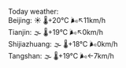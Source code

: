 Today weather:  
Beijing: ☀️ 🌡️+20°C 🌬️↖11km/h  
Tianjin: 🌫  🌡️+19°C 🌬️↖0km/h  
Shijiazhuang: 🌫  🌡️+18°C 🌬️0km/h  
Tangshan: 🌫  🌡️+19°C 🌬️←7km/h  
